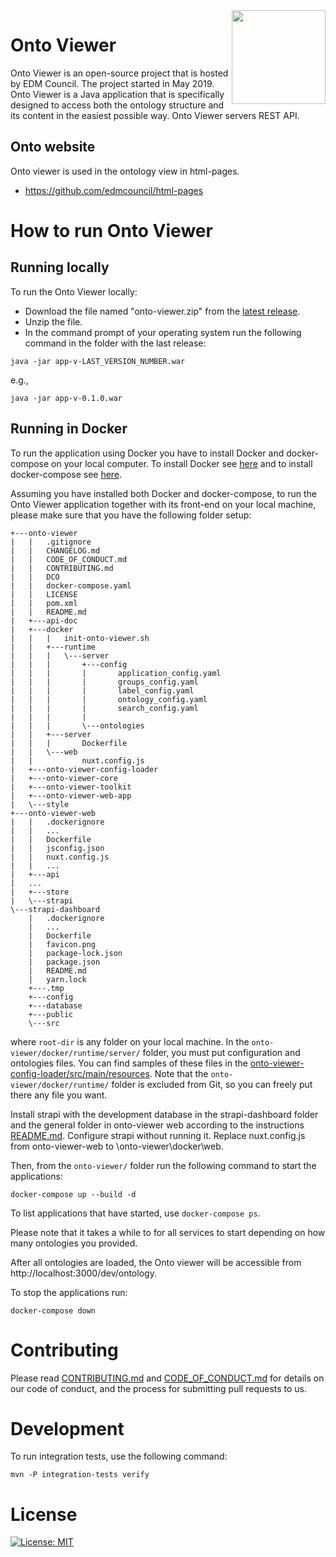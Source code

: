 <img src="https://spec.edmcouncil.org/fibo/htmlpages/develop/latest/img/logo.66a988fe.png" width="150" align="right"/>

# Onto Viewer

Onto Viewer is an open-source project that is hosted by EDM Council. The project started in May 2019. Onto Viewer is a Java application that is specifically designed to access both the ontology structure and its content in the easiest possible way. Onto Viewer servers REST API.

## Onto website
Onto viewer is used in the ontology view in html-pages.

* https://github.com/edmcouncil/html-pages


# How to run Onto Viewer

## Running locally

To run the Onto Viewer locally: 

* Download the file named "onto-viewer.zip" from the [latest release](https://github.com/edmcouncil/onto-viewer/releases). 
* Unzip the file. 
* In the command prompt of your operating system run the following command in the folder with the last release: 

```
java -jar app-v-LAST_VERSION_NUMBER.war
```
e.g.,

```
java -jar app-v-0.1.0.war
```



 ## Running in Docker

To run the application using Docker you have to install Docker and docker-compose on your local computer.  To install Docker see [here](https://docs.docker.com/get-docker/) and to install docker-compose see [here](https://docs.docker.com/compose/install/). 

Assuming you have installed both Docker and docker-compose, to run the Onto Viewer application together with its front-end on your local machine, please make sure that you have the following folder setup:

```
+---onto-viewer
|   |   .gitignore
|   |   CHANGELOG.md
|   |   CODE_OF_CONDUCT.md
|   |   CONTRIBUTING.md
|   |   DCO
|   |   docker-compose.yaml
|   |   LICENSE
|   |   pom.xml
|   |   README.md   
|   +---api-doc
|   +---docker
|   |   |   init-onto-viewer.sh
|   |   +---runtime
|   |   |   \---server  
|   |   |       +---config
|   |   |       |       application_config.yaml
|   |   |       |       groups_config.yaml
|   |   |       |       label_config.yaml
|   |   |       |       ontology_config.yaml
|   |   |       |       search_config.yaml     
|   |   |       |       
|   |   |       \---ontologies
|   |   +---server
|   |   |       Dockerfile      
|   |   \---web
|   |           nuxt.config.js         
|   +---onto-viewer-config-loader
|   +---onto-viewer-core
|   +---onto-viewer-toolkit
|   +---onto-viewer-web-app
|   \---style          
+---onto-viewer-web
|   |   .dockerignore
|   |   ...
|   |   Dockerfile
|   |   jsconfig.json
|   |   nuxt.config.js
|   |   ...
|   +---api
|	...
|   +---store
|   \---strapi
\---strapi-dashboard
    |   .dockerignore
    |	...
    |   Dockerfile
    |   favicon.png
    |   package-lock.json
    |   package.json
    |   README.md
    |   yarn.lock
    +---.tmp    
    +---config
    +---database
    +---public
    \---src
```
where `root-dir` is any folder on your local machine.  In the `onto-viewer/docker/runtime/server/` folder, you must put configuration and ontologies files.  You can find samples of these files in the [onto-viewer-config-loader/src/main/resources](https://github.com/edmcouncil/onto-viewer/tree/update-readme-and-docker-files/onto-viewer-config-loader/src/main/resources).  Note that the `onto-viewer/docker/runtime/` folder is excluded from Git, so you can freely put there any file you want.

Install strapi with the development database in the strapi-dashboard folder and the general folder in onto-viewer web according to the instructions [README.md](https://github.com/edmcouncil/html-pages/blob/develop/general/README.md). Configure strapi without running it.
Replace nuxt.config.js from onto-viewer-web to \onto-viewer\docker\web.

Then, from the `onto-viewer/` folder run the following command to start the applications:

```
docker-compose up --build -d
```
To list applications that have started, use ```docker-compose ps```.

Please note that it takes a while to for all services to start depending on how many ontologies you provided.

After all ontologies are loaded, the Onto viewer will be accessible from http://localhost:3000/dev/ontology. 

To stop the applications run:

```
docker-compose down
```


# Contributing
Please read [CONTRIBUTING.md](CONTRIBUTING.md) and [CODE_OF_CONDUCT.md](CODE_OF_CONDUCT.md) for details on our code of conduct, and the process for submitting pull requests to us.


# Development

To run integration tests, use the following command:

```shell
mvn -P integration-tests verify
```


# License
[![License: MIT](https://img.shields.io/badge/License-MIT-yellow.svg)](LICENSE)


<!--
 # Release notes

Please read [CHANGELOG.md](CHANGELOG.md) for details.
 -->

